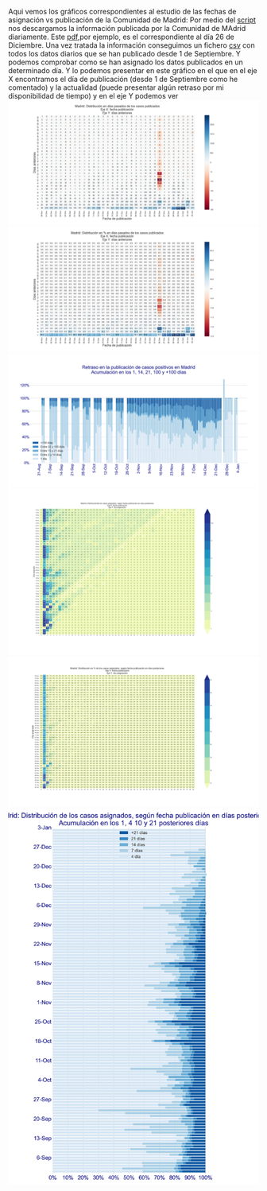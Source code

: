 Aqui vemos los gráficos correspondientes al estudio de las fechas de asignación vs publicación de la Comunidad de Madrid:
Por medio del [script](https://github.com/mharias/covid/blob/master/IA14_madrid/analisis_AI14_Madrid_incv1.ipynb) nos descargamos la información publicada por la Comunidad de MAdrid diariamente. Este [pdf](https://www.comunidad.madrid/sites/default/files/doc/sanidad/201226_cam_covid19.pdf),por ejemplo, es el correspondiente al día 26 de Diciembre.
Una vez tratada la información conseguimos un fichero [csv](https://github.com/mharias/covid/blob/master/IA14_madrid/csv/numeros_madrid_tabla.csv) con todos los datos diarios que se han publicado desde 1 de Septiembre. Y podemos comprobar como se han asignado los datos publicados en un determinado día.
Y lo podemos presentar en este gráfico en el que en el eje X encontramos el día de publicación (desde 1 de Septiembre como he comentado) y la actualidad (puede presentar algún retraso por mi disponibilidad de tiempo) y en el eje Y podemos ver 
![Estado por provincias](https://github.com/mharias/covid/blob/master/IA14_madrid/imagenes/distribucion_madrid.png)
![Estado por provincias](https://github.com/mharias/covid/blob/master/IA14_madrid/imagenes/distribucion_madrid_pct.png)
![Estado por provincias](https://github.com/mharias/covid/blob/master/IA14_madrid/imagenes/casos+distri_madrid.png)
![Estado por provincias](https://github.com/mharias/covid/blob/master/IA14_madrid/imagenes/distribucion_asignados_madrid.png)
![Estado por provincias](https://github.com/mharias/covid/blob/master/IA14_madrid/imagenes/distribucion_asignados_pct_madrid_pct.png)
![Estado por provincias](https://github.com/mharias/covid/blob/master/IA14_madrid/imagenes/resumen_asignados_madrid.png)

